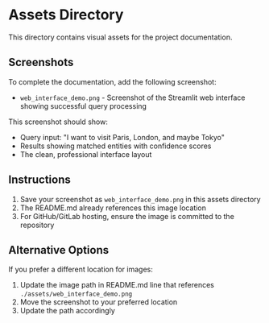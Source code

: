 # Assets Directory

This directory contains visual assets for the project documentation.

## Screenshots

To complete the documentation, add the following screenshot:
- `web_interface_demo.png` - Screenshot of the Streamlit web interface showing successful query processing

This screenshot should show:
- Query input: "I want to visit Paris, London, and maybe Tokyo"
- Results showing matched entities with confidence scores
- The clean, professional interface layout

## Instructions
1. Save your screenshot as `web_interface_demo.png` in this assets directory
2. The README.md already references this image location
3. For GitHub/GitLab hosting, ensure the image is committed to the repository

## Alternative Options
If you prefer a different location for images:
1. Update the image path in README.md line that references `./assets/web_interface_demo.png`
2. Move the screenshot to your preferred location
3. Update the path accordingly
